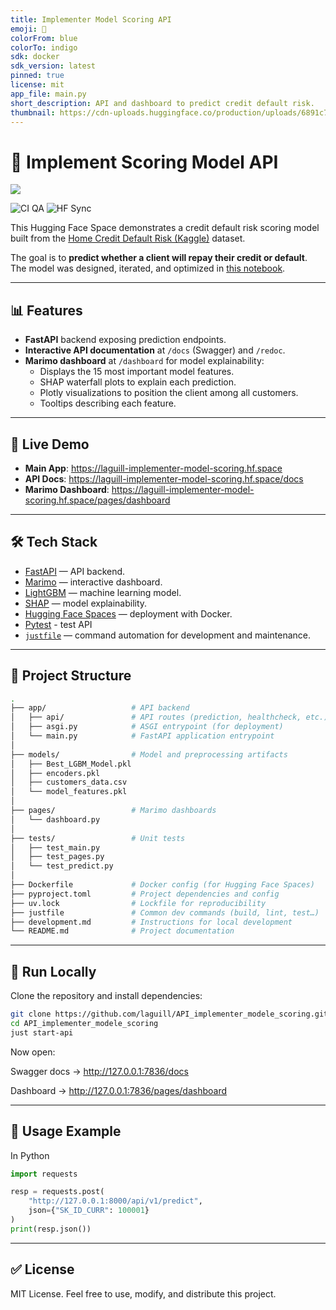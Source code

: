 ```yaml
---
title: Implementer Model Scoring API
emoji: 🏦
colorFrom: blue
colorTo: indigo
sdk: docker
sdk_version: latest
pinned: true
license: mit
app_file: main.py
short_description: API and dashboard to predict credit default risk.
thumbnail: https://cdn-uploads.huggingface.co/production/uploads/6891c75202359d4e3846cbec/uMnppPBtSc7waPZhjrTMc.png
---
```


# 🏦 Implement Scoring Model API

![](logo.png)

<p align="left">
  <!-- Badge CI QA (tests, lint, typing) -->
  <img src="https://github.com/laguill/API_implementer_modele_scoring/actions/workflows/qa.yml/badge.svg" alt="CI QA" />

  <img src="https://img.shields.io/github/actions/workflow/status/laguill/API_implementer_modele_scoring/hf_sync.yml?branch=main&label=HF%20Sync&logo=huggingface&style=for-the-badge" alt="HF Sync" />
</p>

This Hugging Face Space demonstrates a credit default risk scoring model built from the [Home Credit Default Risk (Kaggle)](https://www.kaggle.com/c/home-credit-default-risk/data) dataset.

The goal is to **predict whether a client will repay their credit or default**.
The model was designed, iterated, and optimized in [this notebook](https://github.com/laguill/OC-DataScientist/blob/main/P7_Implementer-model-scoring/notebooks/notebook_modelisation.py).

---

## 📊 Features

- **FastAPI** backend exposing prediction endpoints.
- **Interactive API documentation** at `/docs` (Swagger) and `/redoc`.
- **Marimo dashboard** at `/dashboard` for model explainability:
  - Displays the 15 most important model features.
  - SHAP waterfall plots to explain each prediction.
  - Plotly visualizations to position the client among all customers.
  - Tooltips describing each feature.

---

## 🚀 Live Demo

- **Main App**: https://laguill-implementer-model-scoring.hf.space
- **API Docs**: https://laguill-implementer-model-scoring.hf.space/docs
- **Marimo Dashboard**: https://laguill-implementer-model-scoring.hf.space/pages/dashboard

---

## 🛠 Tech Stack

- [FastAPI](https://fastapi.tiangolo.com/) — API backend.
- [Marimo](https://marimo.io/) — interactive dashboard.
- [LightGBM](https://lightgbm.readthedocs.io/) — machine learning model.
- [SHAP](https://shap.readthedocs.io/) — model explainability.
- [Hugging Face Spaces](https://huggingface.co/spaces) — deployment with Docker.
- [Pytest](https://docs.pytest.org/en/stable/) - test API
- [`justfile`](https://github.com/casey/just) — command automation for development and maintenance.

---

## 📂 Project Structure

```bash
.
├── app/                   # API backend
│   ├── api/               # API routes (prediction, healthcheck, etc.)
│   ├── asgi.py            # ASGI entrypoint (for deployment)
│   └── main.py            # FastAPI application entrypoint
│
├── models/                # Model and preprocessing artifacts
│   ├── Best_LGBM_Model.pkl
│   ├── encoders.pkl
│   ├── customers_data.csv
│   └── model_features.pkl
│
├── pages/                 # Marimo dashboards
│   └── dashboard.py
│
├── tests/                 # Unit tests
│   ├── test_main.py
│   ├── test_pages.py
│   └── test_predict.py
│
├── Dockerfile             # Docker config (for Hugging Face Spaces)
├── pyproject.toml         # Project dependencies and config
├── uv.lock                # Lockfile for reproducibility
├── justfile               # Common dev commands (build, lint, test…)
├── development.md         # Instructions for local development
└── README.md              # Project documentation
```

---

## 🏃 Run Locally

Clone the repository and install dependencies:

```bash
git clone https://github.com/laguill/API_implementer_modele_scoring.git
cd API_implementer_modele_scoring
just start-api
```

Now open:

Swagger docs → http://127.0.0.1:7836/docs

Dashboard → http://127.0.0.1:7836/pages/dashboard

---

## 📡 Usage Example

In Python

```python
import requests

resp = requests.post(
    "http://127.0.0.1:8000/api/v1/predict",
    json={"SK_ID_CURR": 100001}
)
print(resp.json())
```

---

## ✅ License

MIT License.
Feel free to use, modify, and distribute this project.
